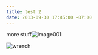 ```yaml
---
title: test 2
date: 2013-09-30 17:45:00 -07:00
---
```


more stuff![image001](/assets/image001.png)

![wrench](/uploads/STURDYmade-wrench.svg)
